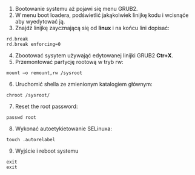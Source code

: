 1. Bootowanie systemu aż pojawi się menu GRUB2.
2. W menu boot loadera, podświetlić jakąkolwiek linijkę kodu i wcisnąć<kbd>e</kbd> aby wyedytować ją.
3. Znajdź linijkę zaycznającą się od **linux** i na końcu lini dopisać:
```
rd.break
rd.break enforcing=0
```
4. Zbootować sysytem używająć edytowanej linijki GRUB2 **Ctr+X**.
5. Przemontować partycję rootową w tryb rw:
```
mount –o remount,rw /sysroot
```
6. Uruchomić shella ze zmienionym katalogiem głównym:
```
chroot /sysroot/
```
7. Reset the root password:
```
passwd root
```
8. Wykonać autoetykietowanie SELinuxa:
```
touch .autorelabel
```
9. Wyjście i reboot systemu
```
exit
exit
